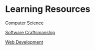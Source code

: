 # Learning Resources

[Computer Science](computer_science/README.md)

[Software Craftsmanship](software_craftsmanship/README.md)

[Web Development](web_development/README.md)
